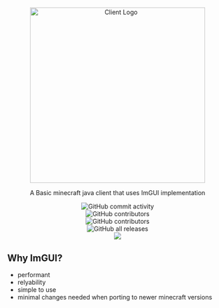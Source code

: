 <div align="center">
    <h1></h1>
        <img src="https://raw.githubusercontent.com/Nxyi/ImGUITestClient/master/src/main/resources/assets/imguitest/icon.png" alt="Client Logo" width="400" height="400"/>
        <p>A Basic minecraft java client that uses ImGUI implementation</p>
</div>

<div align="center" style="display: grid; place-items: center;">
    <img alt="GitHub commit activity" src="https://img.shields.io/github/commit-activity/w/Dark-Developments/ImGUITestClient?color=black"> <img alt="GitHub contributors" src="https://img.shields.io/github/contributors/Dark-Developments/ImGUITestClient?color=black&label=Developers">
<img alt="GitHub contributors" src="https://img.shields.io/github/v/release/Dark-Developments/ImGUITestClient?display_name=tag&include_prereleases&color=black">
    <img alt="GitHub all releases" src="https://img.shields.io/github/downloads/Dark-Developments/ImGUITestClient/total?color=black">

<div align="center">
  <a href="https://discord.gg/kja3YYV7R9"><img src="https://invidget.switchblade.xyz/kja3YYV7R9"></a>
</div>

</div>

## Why ImGUI?

- performant
- relyability
- simple to use
- minimal changes needed when porting to newer minecraft versions

